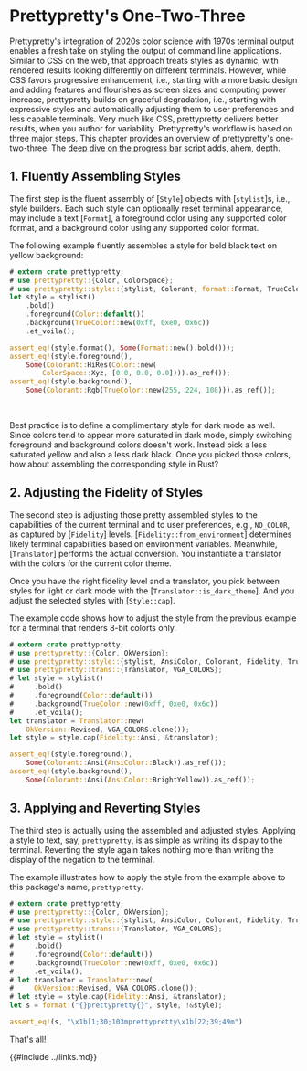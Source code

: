 # Prettypretty's One-Two-Three

Prettypretty's integration of 2020s color science with 1970s terminal output
enables a fresh take on styling the output of command line applications. Similar
to CSS on the web, that approach treats styles as dynamic, with rendered results
looking differently on different terminals. However, while CSS favors
progressive enhancement, i.e., starting with a more basic design and adding
features and flourishes as screen sizes and computing power increase,
prettypretty builds on graceful degradation, i.e., starting with expressive
styles and automatically adjusting them to user preferences and less capable
terminals. Very much like CSS, prettypretty delivers better results, when you
author for variability. Prettypretty's workflow is based on three major steps.
This chapter provides an overview of prettypretty's one-two-three. The [deep
dive on the progress bar script](../deepdive/progressbar.md) adds, ahem, depth.


## 1. Fluently Assembling Styles

The first step is the fluent assembly of [`Style`] objects with [`stylist`]s,
i.e., style builders. Each such style can optionally reset terminal appearance,
may include a text [`Format`], a foreground color using any supported color
format, and a background color using any supported color format.

The following example fluently assembles a style for bold black text on yellow
background:

```rust
# extern crate prettypretty;
# use prettypretty::{Color, ColorSpace};
# use prettypretty::style::{stylist, Colorant, format::Format, TrueColor};
let style = stylist()
    .bold()
    .foreground(Color::default())
    .background(TrueColor::new(0xff, 0xe0, 0x6c))
    .et_voila();

assert_eq!(style.format(), Some(Format::new().bold()));
assert_eq!(style.foreground(),
    Some(Colorant::HiRes(Color::new(
        ColorSpace::Xyz, [0.0, 0.0, 0.0]))).as_ref());
assert_eq!(style.background(),
    Some(Colorant::Rgb(TrueColor::new(255, 224, 108))).as_ref());
```
<div class=color-swatch>
<div style="background-color: color(xyz 0 0 0);"></div>
<div style="background-color: #ffe06c;"></div>
</div>
<br>

Best practice is to define a complimentary style for dark mode as well. Since
colors tend to appear more saturated in dark mode, simply switching foreground
and background colors doesn't work. Instead pick a less saturated yellow and
also a less dark black. Once you picked those colors, how about assembling the
corresponding style in Rust?


## 2. Adjusting the Fidelity of Styles

The second step is adjusting those pretty assembled styles to the capabilities
of the current terminal and to user preferences, e.g., `NO_COLOR`, as captured
by [`Fidelity`] levels. [`Fidelity::from_environment`] determines likely
terminal capabilities based on environment variables. Meanwhile, [`Translator`]
performs the actual conversion. You instantiate a translator with the colors for
the current color theme.

Once you have the right fidelity level and a translator, you pick between
styles for light or dark mode with the [`Translator::is_dark_theme`]. And you
adjust the selected styles with [`Style::cap`].

The example code shows how to adjust the style from the previous example for a
terminal that renders 8-bit colorts only.

```rust
# extern crate prettypretty;
# use prettypretty::{Color, OkVersion};
# use prettypretty::style::{stylist, AnsiColor, Colorant, Fidelity, TrueColor};
# use prettypretty::trans::{Translator, VGA_COLORS};
# let style = stylist()
#     .bold()
#     .foreground(Color::default())
#     .background(TrueColor::new(0xff, 0xe0, 0x6c))
#     .et_voila();
let translator = Translator::new(
    OkVersion::Revised, VGA_COLORS.clone());
let style = style.cap(Fidelity::Ansi, &translator);

assert_eq!(style.foreground(),
    Some(Colorant::Ansi(AnsiColor::Black)).as_ref());
assert_eq!(style.background(),
    Some(Colorant::Ansi(AnsiColor::BrightYellow)).as_ref());
```
<div class=color-swatch>
<div style="background-color: rgb(0 0 0);"></div>
<div style="background-color: rgb(255 255 85);"></div>
</div>


## 3. Applying and Reverting Styles

The third step is actually using the assembled and adjusted styles. Applying a
style to text, say, `prettypretty`, is as simple as writing its display to the
terminal. Reverting the style again takes nothing more than writing the display
of the negation to the terminal.

The example illustrates how to apply the style from the example above to this
package's name, `prettypretty`.

```rust
# extern crate prettypretty;
# use prettypretty::{Color, OkVersion};
# use prettypretty::style::{stylist, AnsiColor, Colorant, Fidelity, TrueColor};
# use prettypretty::trans::{Translator, VGA_COLORS};
# let style = stylist()
#     .bold()
#     .foreground(Color::default())
#     .background(TrueColor::new(0xff, 0xe0, 0x6c))
#     .et_voila();
# let translator = Translator::new(
#     OkVersion::Revised, VGA_COLORS.clone());
# let style = style.cap(Fidelity::Ansi, &translator);
let s = format!("{}prettypretty{}", style, !&style);

assert_eq!(s, "\x1b[1;30;103mprettypretty\x1b[22;39;49m")
```

That's all!


{{#include ../links.md}}
